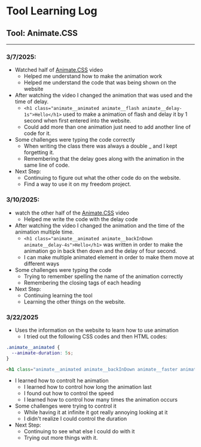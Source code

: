 # Tool Learning Log

## Tool: **Animate.CSS**

---

### 3/7/2025:
* Watched half of [Animate.CSS](https://www.youtube.com/watch?v=VzbBcVRquYA&t=145s) video
    * Helped me understand how to make the animation work
    * Helped me understand the code that was being shown on the website
* After watching the video I changed the animation that was used and the time of delay.
    * `<h1 class="animate__animated animate__flash animate__delay-1s">Hello</h1>` used to make a animation of flash and delay it by 1 second when first entered into the website.
    * Could add more than one animation just need to add another line of code for it.
* Some challenges were typing the code correctly
    * When writing the class there was always a double _ and I kept forgetting it.
    * Remembering that the delay goes along with the animation in the same line of code.
* Next Step:
    * Continuing to figure out what the other code do on the website.
    * Find a way to use it on my freedom project.


### 3/10/2025:
* watch the other half of the [Animate.CSS](https://www.youtube.com/watch?v=VzbBcVRquYA&t=145s) video
    * Helped me write the code with the delay code
* After watching the video I changed the animation and the time of the animation multiple time.
    * `<h1 class="animate__animated animate__backInDown animate__delay-4s">Hello</h1>` was written in order to make the animation go in back then down and the delay of four second.
    * I can make multiple animated element in order to make them move at different ways
* Some challenges were typing the code
    * Trying to remember spelling the name of the animation correctly
    * Remembering the closing tags of each heading
* Next Step:
    * Continuing learning the tool
    * Learning the other things on the website.

### 3/22/2025
* Uses the information on the website to learn how to use animation
    * I tried out the following CSS codes and then HTML codes:
``` CSS
.animate__animated {
  --animate-duration: 5s;
}
```

``` HTML
<h1 class="animate__animated animate__backInDown animate__faster animate__infinite infinite animate__delay-4s">Hello</h1>
```
* I learned how to controlt he animation
    * I learned how to control how long the animation last
    * I found out how to control the speed
    * I learned how to control how many times the animation occurs
* Some challenges were trying to control it
    * While having it at infinite it got really annoying looking at it
    * I didn't realize I could control the duration
* Next Step:
    * Continuing to see what else I could do with it
    * Trying out more things with it.
<!--
* Links you used today (websites, videos, etc)
* Things you tried, progress you made, etc
* Challenges, a-ha moments, etc
* Questions you still have
* What you're going to try next
-->

